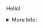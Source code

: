 Hello!

<details close>
    <summary>More Info:</summary>
    <ul>
        <li>I am a physicist *trying* to hone my coding. *Slowly, slowly.*</li>
        <li>The repos here are mostly self-assigned studies out of interest, tho' there are some relating to work. </li>
        <li>📫 Reach me @ e-sullivan-lester@protonmail.com or on instagram: ___p34r1 </li>
    </ul>
</details>



<!--
**e-s-l/e-s-l** is a ✨ _special_ ✨ repository because its `README.md` (this file) appears on your GitHub profile.

Here are some ideas to get you started:

- 🔭 I’m currently working on ...
- 🌱 I’m currently learning ...
- 👯 I’m looking to collaborate on ...
- 🤔 I’m looking for help with ...
- 💬 Ask me about ...
- 📫 How to reach me: ...
- 😄 Pronouns: ...
- ⚡ Fun fact: ...
-->
